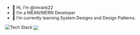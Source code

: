 - 👋 Hi, I’m @imrank22
- 👀 I’m a MEAN/MERN Developer
- 🌱 I’m currently learning System Designs and Design Patterns.
<img src="https://skillicons.dev/icons?i=js,ts,react,html,css,nextjs,nodejs,gql,postgres,git&perline=5" alt="Tech Stack" /> 
<img align="center" src="https://github-readme-stats.vercel.app/api/top-langs/?username=danielbellmas&layout=compact&theme=tokyonight&langs_count=6" />


<!---
imrank22/imrank22 is a ✨ special ✨ repository because its `README.md` (this file) appears on your GitHub profile.
You can click the Preview link to take a look at your changes.
--->
